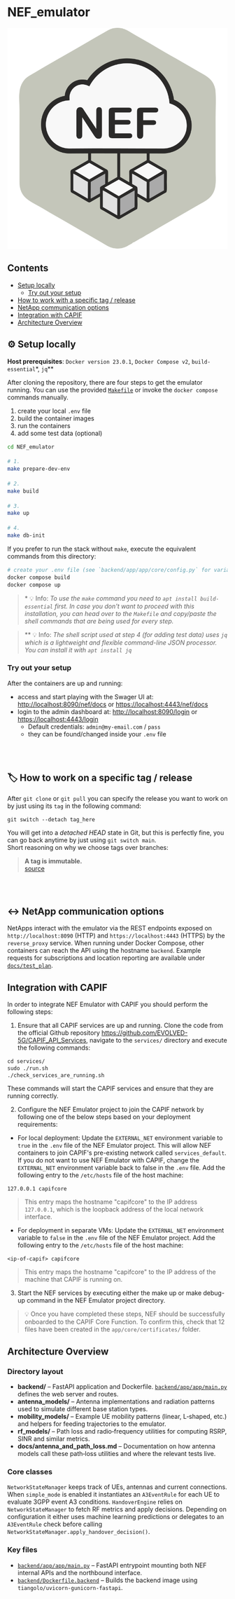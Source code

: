 # NEF_emulator


<p align="center">
  <img src="./backend/app/app/static/NEF_logo_400x400_light.svg" />
</p>

## Contents

- [Setup locally](#-setup-locally)
  - [Try out your setup](#try-out-your-setup)
- [How to work with a specific tag / release](#%EF%B8%8F-how-to-work-on-a-specific-tag--release)
- [NetApp communication options](#%EF%B8%8F-netapp-communication-options)
- [Integration with CAPIF](#integration-with-capif)
- [Architecture Overview](#architecture-overview)

## ⚙ Setup locally

**Host prerequisites**: `Docker version 23.0.1`, `Docker Compose v2`, `build-essential`\*, `jq`\*\*

After cloning the repository, there are four steps to get the emulator running.
You can use the provided [`Makefile`](Makefile) or invoke the `docker compose`
commands manually.

1. create your local `.env` file
2. build the container images
3. run the containers
4. add some test data (optional)

```bash
cd NEF_emulator

# 1.
make prepare-dev-env

# 2.
make build

# 3.
make up

# 4.
make db-init
```

If you prefer to run the stack without `make`, execute the equivalent commands
from this directory:

```bash
# create your .env file (see `backend/app/app/core/config.py` for variables)
docker compose build
docker compose up
```

>\* 💡 Info: *To use the `make` command you need to `apt install build-essential` first. In case you don't want to proceed with this installation, you can head over to the `Makefile` and copy/paste the shell commands that are being used for every step.*

> \*\* 💡 Info: *The shell script used at step 4 (for adding test data) uses `jq` which is a lightweight and flexible command-line JSON processor. You can install it with `apt install jq`*

### Try out your setup

After the containers are up and running:

 - access and start playing with the Swager UI at: [http://localhost:8090/nef/docs](http://localhost:8090/nef/docs) or [https://localhost:4443/nef/docs](http://localhost:4443/nef/docs)
 - login to the admin dashboard at: [http://localhost:8090/login](http://localhost:8090) or [https://localhost:4443/login](http://localhost:4443/login)
     - Default credentials: `admin@my-email.com` / `pass`
     - they can be found/changed inside your `.env` file

<br><br>

## 🏷️ How to work on a specific tag / release

After `git clone` or `git pull` you can specify the release you want to work on by just using its `tag` in the following command:

    git switch --detach tag_here

You will get into a *detached HEAD* state in Git, but this is perfectly fine, you can go back anytime by just using `git switch main`.  
Short reasoning on why we choose tags over branches:

>**A tag is immutable.**  
>[source](https://stackoverflow.com/questions/9810050/why-should-i-use-tags-vs-release-beta-branches-for-versioning/)



<br><br>



## ↔️ NetApp communication options

NetApps interact with the emulator via the REST endpoints exposed on
`http://localhost:8090` (HTTP) and `https://localhost:4443` (HTTPS) by the
`reverse_proxy` service. When running under Docker Compose, other containers can
reach the API using the hostname `backend`. Example requests for subscriptions
and location reporting are available under [`docs/test_plan`](docs/test_plan).

## Integration with CAPIF

In order to integrate NEF Emulator with CAPIF you should perform the following steps:

1. Ensure that all CAPIF services are up and running. Clone the code from the official Github repository https://github.com/EVOLVED-5G/CAPIF_API_Services, navigate to the `services/` directory and execute the following commands:

```
cd services/
sudo ./run.sh
./check_services_are_running.sh
```
These commands will start the CAPIF services and ensure that they are running correctly.

2. Configure the NEF Emulator project to join the CAPIF network by following one of the below steps based on your deployment requirements:

  - For local deployment:
Update the `EXTERNAL_NET` environment variable to `true` in the `.env` file of the NEF Emulator project. This will allow NEF containers to join CAPIF's pre-existing network called `services_default`. If you do not want to use NEF Emulator with CAPIF, change the `EXTERNAL_NET` environment variable back to false in the `.env` file. Add the following entry to the `/etc/hosts` file of the host machine:
```
127.0.0.1 capifcore
```
> This entry maps the hostname "capifcore" to the IP address `127.0.0.1`, which is the loopback address of the local network interface.

  - For deployment in separate VMs:
Update the `EXTERNAL_NET` environment variable to `false` in the `.env` file of the NEF Emulator project. Add the following entry to the `/etc/hosts` file of the host machine:
```
<ip-of-capif> capifcore
```
> This entry maps the hostname "capifcore" to the IP address of the machine that CAPIF is running on.

3. Start the NEF services by executing either the make up or make debug-up command in the NEF Emulator project directory.

> 💡 Once you have completed these steps, NEF should be successfully onboarded to the CAPIF Core Function. To confirm this, check that 12 files have been created in the `app/core/certificates/` folder.

## Architecture Overview

### Directory layout

- **backend/** – FastAPI application and Dockerfile. [`backend/app/app/main.py`](backend/app/app/main.py) defines the web server and routes.
- **antenna_models/** – Antenna implementations and radiation patterns used to simulate different base station types.
- **mobility_models/** – Example UE mobility patterns (linear, L‑shaped, etc.) and helpers for feeding trajectories to the emulator.
- **rf_models/** – Path loss and radio‑frequency utilities for computing RSRP, SINR and similar metrics.
- **docs/antenna_and_path_loss.md** – Documentation on how antenna models call these path‑loss utilities and where the relevant tests live.

### Core classes

`NetworkStateManager` keeps track of UEs, antennas and current connections. When `simple_mode` is enabled it instantiates an `A3EventRule` for each UE to evaluate 3GPP event A3 conditions. `HandoverEngine` relies on `NetworkStateManager` to fetch RF metrics and apply decisions. Depending on configuration it either uses machine learning predictions or delegates to an `A3EventRule` check before calling `NetworkStateManager.apply_handover_decision()`.

### Key files

- [`backend/app/app/main.py`](backend/app/app/main.py) – FastAPI entrypoint mounting both NEF internal APIs and the northbound interface.
- [`backend/Dockerfile.backend`](backend/Dockerfile.backend) – Builds the backend image using `tiangolo/uvicorn-gunicorn-fastapi`.


